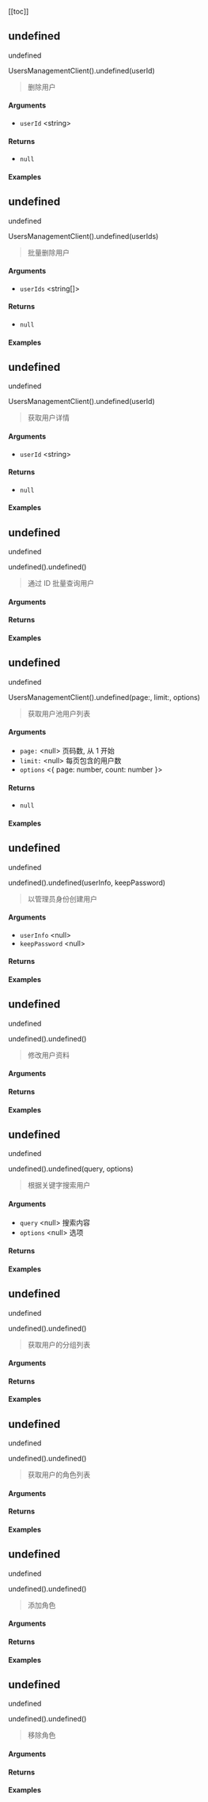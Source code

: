 [[toc]]


## undefined

undefined

UsersManagementClient().undefined(userId)

> 删除用户


#### Arguments

- `userId` \<string\>  

#### Returns

-  `null` 

#### Examples


      

## undefined

undefined

UsersManagementClient().undefined(userIds)

> 批量删除用户


#### Arguments

- `userIds` \<string[]\>  

#### Returns

-  `null` 

#### Examples


      

## undefined

undefined

UsersManagementClient().undefined(userId)

> 获取用户详情


#### Arguments

- `userId` \<string\>  

#### Returns

-  `null` 

#### Examples


      

## undefined

undefined

undefined().undefined()

> 通过 ID 批量查询用户


#### Arguments



#### Returns



#### Examples


      

## undefined

undefined

UsersManagementClient().undefined(page:, limit:, options)

> 获取用户池用户列表


#### Arguments

- `page:` \<null\> 页码数, 从 1 开始 
- `limit:` \<null\> 每页包含的用户数 
- `options` \<{ page: number, count: number }\>  

#### Returns

-  `null` 

#### Examples


      

## undefined

undefined

undefined().undefined(userInfo, keepPassword)

> 以管理员身份创建用户


#### Arguments

- `userInfo` \<null\>  
- `keepPassword` \<null\>  

#### Returns



#### Examples


      

## undefined

undefined

undefined().undefined()

> 修改用户资料


#### Arguments



#### Returns



#### Examples


      

## undefined

undefined

undefined().undefined(query, options)

> 根据关键字搜索用户


#### Arguments

- `query` \<null\> 搜索内容 
- `options` \<null\> 选项 

#### Returns



#### Examples


      

## undefined

undefined

undefined().undefined()

> 获取用户的分组列表


#### Arguments



#### Returns



#### Examples


      

## undefined

undefined

undefined().undefined()

> 获取用户的角色列表


#### Arguments



#### Returns



#### Examples


      

## undefined

undefined

undefined().undefined()

> 添加角色


#### Arguments



#### Returns



#### Examples


      

## undefined

undefined

undefined().undefined()

> 移除角色


#### Arguments



#### Returns



#### Examples


      